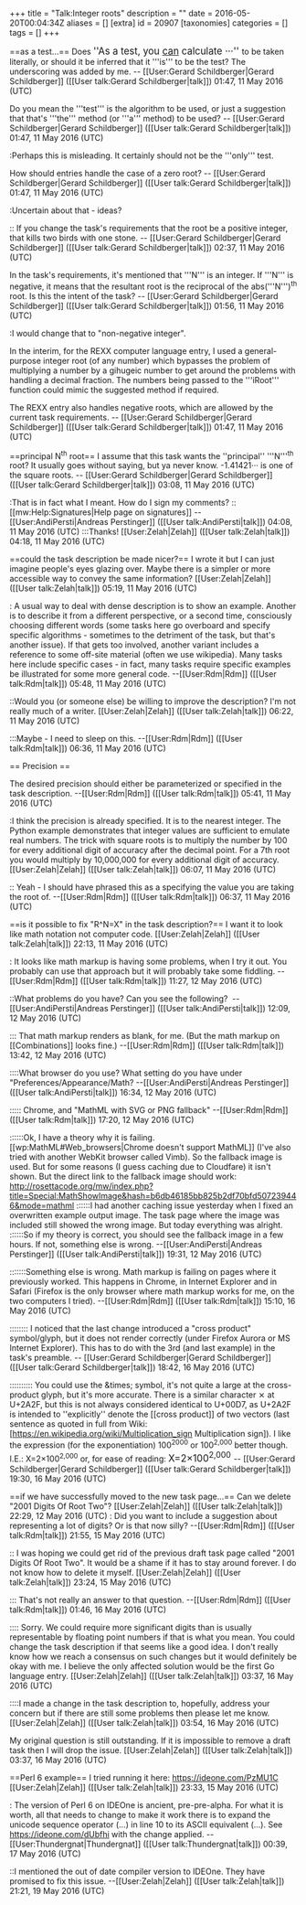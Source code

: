+++
title = "Talk:Integer roots"
description = ""
date = 2016-05-20T00:04:34Z
aliases = []
[extra]
id = 20907
[taxonomies]
categories = []
tags = []
+++

==as a test...==
Does     <big> ''As a test, you <u>can</u> calculate ···'' </big>     to be taken literally, or should it be inferred that it   '''is'''   to be the test?   The underscoring was added by me.   -- [[User:Gerard Schildberger|Gerard Schildberger]] ([[User talk:Gerard Schildberger|talk]]) 01:47, 11 May 2016 (UTC)

Do you mean the '''test''' is the algorithm to be used, or just a suggestion that that's '''the''' method   (or '''a''' method)   to be used?   -- [[User:Gerard Schildberger|Gerard Schildberger]] ([[User talk:Gerard Schildberger|talk]]) 01:47, 11 May 2016 (UTC)

:Perhaps this is misleading. It certainly should not be the '''only''' test.

How should entries handle the case of a   zero   root?   -- [[User:Gerard Schildberger|Gerard Schildberger]] ([[User talk:Gerard Schildberger|talk]]) 01:47, 11 May 2016 (UTC) 

:Uncertain about that - ideas?

:: If you change the task's requirements that the root be a positive integer, that kills two birds with one stone.   -- [[User:Gerard Schildberger|Gerard Schildberger]] ([[User talk:Gerard Schildberger|talk]]) 02:37, 11 May 2016 (UTC) 


In the task's requirements, it's mentioned that   '''N'''   is an integer.   If   '''N'''   is negative, it means that the resultant root is the reciprocal of the   abs('''N''')<sup>th</sup>   root.   Is this the intent of the task?   -- [[User:Gerard Schildberger|Gerard Schildberger]] ([[User talk:Gerard Schildberger|talk]]) 01:56, 11 May 2016 (UTC)

:I would change that to "non-negative integer".

In the interim, for the REXX computer language entry, I used a general-purpose integer root (of any number) which bypasses the problem of multiplying a number by a gihugeic number to get around the problems with handling a decimal fraction.   The numbers being passed to the   '''iRoot'''   function could mimic the suggested method if required. 

The REXX entry also handles negative roots, which are allowed by the current task requirements.   -- [[User:Gerard Schildberger|Gerard Schildberger]] ([[User talk:Gerard Schildberger|talk]]) 01:47, 11 May 2016 (UTC)

==principal N<sup>th</sup> root==
I assume that this task wants the   ''principal''   '''N'''<sup>th</sup>   root?   It usually goes without saying, but ya never know.   -1.41421···   is one of the square roots.   -- [[User:Gerard Schildberger|Gerard Schildberger]] ([[User talk:Gerard Schildberger|talk]]) 03:08, 11 May 2016 (UTC)

:That is in fact what I meant. How do I sign my comments?
::[[mw:Help:Signatures|Help page on signatures]] --[[User:AndiPersti|Andreas Perstinger]] ([[User talk:AndiPersti|talk]]) 04:08, 11 May 2016 (UTC)
:::Thanks! [[User:Zelah|Zelah]] ([[User talk:Zelah|talk]]) 04:18, 11 May 2016 (UTC)

==could the task description be made nicer?==
I wrote it but I can just imagine people's eyes glazing over. Maybe there is a simpler or more accessible way to convey the same information? [[User:Zelah|Zelah]] ([[User talk:Zelah|talk]]) 05:19, 11 May 2016 (UTC)

: A usual way to deal with dense description is to show an example. Another is to describe it from a different perspective, or a second time, consciously choosing different words (some tasks here go overboard and specify specific algorithms - sometimes to the detriment of the task, but that's another issue). If that gets too involved, another variant includes a reference to some off-site material (often we use wikipedia). Many tasks here include specific cases - in fact, many tasks require specific examples be illustrated for some more general code. --[[User:Rdm|Rdm]] ([[User talk:Rdm|talk]]) 05:48, 11 May 2016 (UTC)

::Would you (or someone else) be willing to improve the description? I'm not really much of a writer. [[User:Zelah|Zelah]] ([[User talk:Zelah|talk]]) 06:22, 11 May 2016 (UTC)

:::Maybe - I need to sleep on this. --[[User:Rdm|Rdm]] ([[User talk:Rdm|talk]]) 06:36, 11 May 2016 (UTC)

== Precision ==

The desired precision should either be parameterized or specified in the task description. --[[User:Rdm|Rdm]] ([[User talk:Rdm|talk]]) 05:41, 11 May 2016 (UTC)

:I think the precision is already specified. It is to the nearest integer. The Python example demonstrates that integer values are sufficient to emulate real numbers. The trick with square roots is to multiply the number by 100 for every additional digit of accuracy after the decimal point. For a 7th root you would multiply by 10,000,000 for every additional digit of accuracy. [[User:Zelah|Zelah]] ([[User talk:Zelah|talk]]) 06:07, 11 May 2016 (UTC)

:: Yeah - I should have phrased this as a specifying the value you are taking the root of. --[[User:Rdm|Rdm]] ([[User talk:Rdm|talk]]) 06:37, 11 May 2016 (UTC)

==is it possible to fix "R^N=X" in the task description?==
I want it to look like math notation not computer code. [[User:Zelah|Zelah]] ([[User talk:Zelah|talk]]) 22:13, 11 May 2016 (UTC)

: It looks like math markup is having some problems, when I try it out. You probably can use that approach but it will probably take some fiddling. --[[User:Rdm|Rdm]] ([[User talk:Rdm|talk]]) 11:27, 12 May 2016 (UTC)

::What problems do you have? Can you see the following? <math>R^N=X</math> --[[User:AndiPersti|Andreas Perstinger]] ([[User talk:AndiPersti|talk]]) 12:09, 12 May 2016 (UTC)

::: That math markup renders as blank, for me. (But the math markup on [[Combinations]] looks fine.) --[[User:Rdm|Rdm]] ([[User talk:Rdm|talk]]) 13:42, 12 May 2016 (UTC)

::::What browser do you use? What setting do you have under "Preferences/Appearance/Math? --[[User:AndiPersti|Andreas Perstinger]] ([[User talk:AndiPersti|talk]]) 16:34, 12 May 2016 (UTC)

::::: Chrome, and "MathML with SVG or PNG fallback" --[[User:Rdm|Rdm]] ([[User talk:Rdm|talk]]) 17:20, 12 May 2016 (UTC)

::::::Ok, I have a theory why it is failing. [[wp:MathML#Web_browsers|Chrome doesn't support MathML]] (I've also tried with another WebKit browser called Vimb). So the fallback image is used. But for some reasons (I guess caching due to Cloudfare) it isn't shown. But the direct link to the fallback image should work: http://rosettacode.org/mw/index.php?title=Special:MathShowImage&hash=b6db46185bb825b2df70bfd507239446&mode=mathml
::::::I had another caching issue yesterday when I fixed an overwritten example output image. The task page where the image was included still showed the wrong image. But today everything was alright.
::::::So if my theory is correct, you should see the fallback image in a few hours. If not, something else is wrong. --[[User:AndiPersti|Andreas Perstinger]] ([[User talk:AndiPersti|talk]]) 19:31, 12 May 2016 (UTC)

:::::::Something else is wrong. Math markup is failing on pages where it previously worked. This happens in Chrome, in Internet Explorer and in Safari (Firefox is the only browser where math markup works for me, on the two computers I tried). --[[User:Rdm|Rdm]] ([[User talk:Rdm|talk]]) 15:10, 16 May 2016 (UTC)

:::::::: I noticed that the last change introduced a "cross product" symbol/glyph, but it does not render correctly (under Firefox Aurora or MS Internet Explorer).   This has to do with the 3rd (and last example) in the task's preamble.   -- [[User:Gerard Schildberger|Gerard Schildberger]] ([[User talk:Gerard Schildberger|talk]]) 18:42, 16 May 2016 (UTC)

:::::::::: You could use the     &amp;<nowiki>times;</nowiki>     symbol, it's not quite a large at the cross-product glyph, but it's more accurate.   There is a similar character ⨯ at U+2A2F, but this is not always considered identical to U+00D7, as U+2A2F is intended to ''explicitly'' denote the [[cross product]] of two vectors (last sentence as quoted in full from Wiki: [https://en.wikipedia.org/wiki/Multiplication_sign Multiplication sign]).   I like the expression (for the exponentiation)     100<sup>2000</sup>     or     100<sup>2,000</sup>     better though.     I.E.:   X=2&times;100<sup>2,000</sup>     or, for ease of reading:     <big> X=2&times;100<sup>2,000</sup> </big>     -- [[User:Gerard Schildberger|Gerard Schildberger]] ([[User talk:Gerard Schildberger|talk]]) 19:30, 16 May 2016 (UTC)

==if we have successfully moved to the new task page...==
Can we delete "2001 Digits Of Root Two"? [[User:Zelah|Zelah]] ([[User talk:Zelah|talk]]) 22:29, 12 May 2016 (UTC)
: Did you want to include a suggestion about representing a lot of digits? Or is that now silly? --[[User:Rdm|Rdm]] ([[User talk:Rdm|talk]]) 21:55, 15 May 2016 (UTC)

:: I was hoping we could get rid of the previous draft task page called "2001 Digits Of Root Two". It would be a shame if it has to stay around forever. I do not know how to delete it myself. [[User:Zelah|Zelah]] ([[User talk:Zelah|talk]]) 23:24, 15 May 2016 (UTC)

::: That's not really an answer to that question. --[[User:Rdm|Rdm]] ([[User talk:Rdm|talk]]) 01:46, 16 May 2016 (UTC)

:::: Sorry. We could require more significant digits than is usually representable by floating point numbers if that is what you mean. You could change the task description if that seems like a good idea. I don't really know how we reach a consensus on such changes but it would definitely be okay with me. I believe the only affected solution would be the first Go language entry. [[User:Zelah|Zelah]] ([[User talk:Zelah|talk]]) 03:37, 16 May 2016 (UTC)

::::I made a change in the task description to, hopefully, address your concern but if there are still some problems then please let me know. [[User:Zelah|Zelah]] ([[User talk:Zelah|talk]]) 03:54, 16 May 2016 (UTC)

My original question is still outstanding. If it is impossible to remove a draft task then I will drop the issue. [[User:Zelah|Zelah]] ([[User talk:Zelah|talk]]) 03:37, 16 May 2016 (UTC)

==Perl 6 example==
I tried running it here: https://ideone.com/PzMU1C
[[User:Zelah|Zelah]] ([[User talk:Zelah|talk]]) 23:33, 15 May 2016 (UTC)

: The version of Perl 6 on IDEOne is ancient, pre-pre-alpha. For what it is worth, all that needs to change to make it work there is to expand the unicode sequence operator (…) in line 10 to its ASCII equivalent (...). See https://ideone.com/dUbfhi with the change applied. --[[User:Thundergnat|Thundergnat]] ([[User talk:Thundergnat|talk]]) 00:39, 17 May 2016 (UTC)

::I mentioned the out of date compiler version to IDEOne. They have promised to fix this issue. --[[User:Zelah|Zelah]] ([[User talk:Zelah|talk]]) 21:21, 19 May 2016 (UTC)

